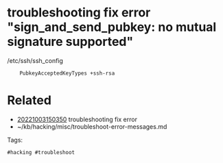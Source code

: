 # troubleshooting fix error "sign_and_send_pubkey: no mutual signature supported"
/etc/ssh/ssh_config
```
    PubkeyAcceptedKeyTypes +ssh-rsa
```

# Related

- [20221003150350](/zet/20221003150350/README.md) troubleshooting fix error
- ~/kb/hacking/misc/troubleshoot-error-messages.md

Tags:

    #hacking #troubleshoot 
